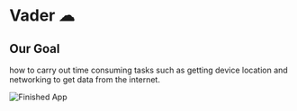 

# Vader ☁

## Our Goal

how to carry out time consuming tasks such as getting device location and networking to get data from the internet. 



![Finished App](https://github.com/londonappbrewery/Images/blob/master/clima-demo.gif)
